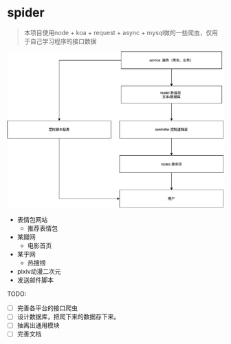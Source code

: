 # spider

>本项目使用node + koa + request + async + mysql做的一些爬虫，仅用于自己学习程序的接口数据

![](https://raw.githubusercontent.com/Zenquan/diagrams/master/img/20201211140908.png)


- 表情包网站
  - 推荐表情包
- 某瓣网
  - 电影首页
- 某乎网
  - 热搜榜
- pixiv动漫二次元
- 发送邮件脚本

TODO:
- [ ] 完善各平台的接口爬虫
- [ ] 设计数据库，把爬下来的数据存下来。
- [ ] 抽离出通用模块
- [ ] 完善文档
